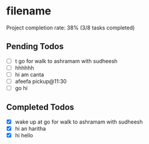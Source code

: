 # filename
            
Project completion rate: 38% (3/8 tasks completed)
            
## Pending Todos

- [ ] t go for walk to ashramam with sudheesh
- [ ] hhhhhh
- [ ] hi am canta
- [ ] afeefa pickup@11:30
- [ ] go hi
            
## Completed Todos

- [x] wake up at go for walk to ashramam with sudheesh
- [x] hi an haritha
- [x] hi hello